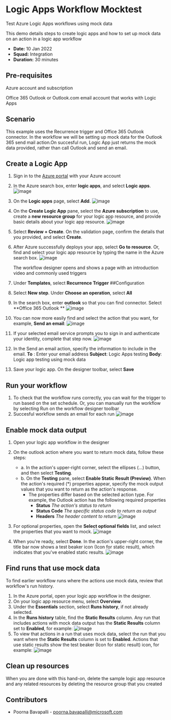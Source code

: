 # Logic Apps Workflow Mocktest
Test Azure Logic Apps workflows using mock data

This demo details steps to create logic apps and how to set up mock data on an action in a logic app workflow

* **Date:** 10 Jan 2022
* **Squad:** Integration
* **Duration:** 30 minutes

## Pre-requisites

Azure account and subscription

Office 365 Outlook or Outlook.com email account that works with Logic Apps

## Scenario

This example uses the Recurrence trigger and Office 365 Outlook connector. In the workflow we will be setting up mock data for the Outlook 365 send mail action.On succesful run, Logic App just returns the mock data provided, rather than call Outlook and send an email.

## Create a Logic App
1. Sign in to the [Azure portal](https://ms.portal.azure.com/#home) with your Azure account
2. In the Azure search box, enter **logic apps**, and select **Logic apps**.
![image](https://user-images.githubusercontent.com/38941010/148082159-1339c9ae-7277-49c7-b8af-ee0775c009fa.png)
3. On the **Logic apps** page, select **Add**.
![image](https://user-images.githubusercontent.com/38941010/148082230-ea0b41cb-caa2-483d-a122-4c82862dfd8a.png)
4. On the **Create Logic App** pane, select the **Azure subscription** to use, create a **new resource group** for your logic app resource, and provide basic details about your logic app resource.
![image](https://user-images.githubusercontent.com/38941010/148082526-2be186ad-725b-4939-acea-4f2be215c7e3.png)
5. Select **Review + Create**. On the validation page, confirm the details that you provided, and select **Create**.
6. After Azure successfully deploys your app, select **Go to resource**. Or, find and select your logic app resource by typing the name in the Azure search box.
![image](https://user-images.githubusercontent.com/38941010/148086749-4350be79-64ed-45b1-896b-0b80601f69c8.png)
 
   The workflow designer opens and shows a page with an introduction video and commonly used triggers
7. Under **Templates**, select **Recurrence Trigger**
    ##Configuration
8. Select **New step**. Under **Choose an operation**, select **All**
9. In the search box, enter **outlook** so that you can find connector. Select **Office 365 Outlook **
![image](https://user-images.githubusercontent.com/38941010/148197317-8d66e5d1-711e-45f4-b3e2-4cdb34239ca4.png)
10. You can now more easily find and select the action that you want, for example, **Send an email**:
![image](https://user-images.githubusercontent.com/38941010/148198609-881bb57a-0123-4be2-a3d5-2d4b6189535a.png)
11. If your selected email service prompts you to sign in and authenticate your identity, complete that step now.
![image](https://user-images.githubusercontent.com/38941010/148198872-108806ef-5906-4d5e-a1b2-3f955d7ccb8c.png)
12. In the Send an email action, specify the information to include in the email.
    **To** : Enter your email address
    **Subject**: Logic Apps testing
    **Body**: Logic app testing using mock data
13. Save your logic app. On the designer toolbar, select **Save**

## Run your workflow
1. To check that the workflow runs correctly, you can wait for the trigger to run based on the set schedule. Or, you can manually run the workflow by selecting Run on the workflow designer toolbar
2. Succesful workflow sends an email for each run
![image](https://user-images.githubusercontent.com/38941010/148200964-cca15072-c5f6-48d7-a87d-bb921d4d2950.png)

## Enable mock data output
1. Open your logic app workflow in the designer
2. On the outlook action where you want to return mock data, follow these steps:
   - a. In the action's upper-right corner, select the ellipses (...) button, and then select **Testing**.
   - b. On the **Testing** pane, select **Enable Static Result (Preview)**. When the action's required (*) properties appear, specify the mock output values that you want to           return as the action's response.
     - The properties differ based on the selected action type. For example, the Outlook action has the following required properties
       - **Status**	      _The action's status to return_
       - **Status Code**	_The specific status code to return as output_
       - **Headers**     	_The header content to return_
![image](https://user-images.githubusercontent.com/38941010/148205138-9aa9dc9d-5e95-4faa-8c80-4f79be9592b1.png)


3. For optional properties, open the **Select optional fields** list, and select the properties that you want to mock.
![image](https://user-images.githubusercontent.com/38941010/148201190-68868dc6-a129-454b-ab13-52c7c8399005.png)

4. When you're ready, select **Done**.
   In the action's upper-right corner, the title bar now shows a test beaker icon (Icon for static result), which indicates that you've enabled static results.
![image](https://user-images.githubusercontent.com/38941010/148201352-23995924-89df-4a22-96d4-38fc8f4ca525.png)

## Find runs that use mock data
To find earlier workflow runs where the actions use mock data, review that workflow's run history.

1. In the Azure portal, open your logic app workflow in the designer.
2. On your logic app resource menu, select **Overview**.
3. Under the **Essentials** section, select **Runs history**, if not already selected.
4. In the **Runs history** table, find the **Static Results** column.
   Any run that includes actions with mock data output has the **Static Results** column set to **Enabled**, for example:
![image](https://user-images.githubusercontent.com/38941010/148202831-ffb01f56-1284-4836-b19a-8b81f006ab6c.png)
5. To view that actions in a run that uses mock data, select the run that you want where the **Static Results** column is set to **Enabled**.
   Actions that use static results show the test beaker (Icon for static result) icon, for example:
![image](https://user-images.githubusercontent.com/38941010/148201798-ef64b9a8-c05b-4be5-8efc-50004898363a.png)

## Clean up resources
When you are done with this hand-on, delete the sample logic app resource and any related resources by deleting the resource group that you created

## Contributors
* Poorna Bavapalli - poorna.bavapalli@microsoft.com
